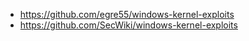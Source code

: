* https://github.com/egre55/windows-kernel-exploits
* https://github.com/SecWiki/windows-kernel-exploits